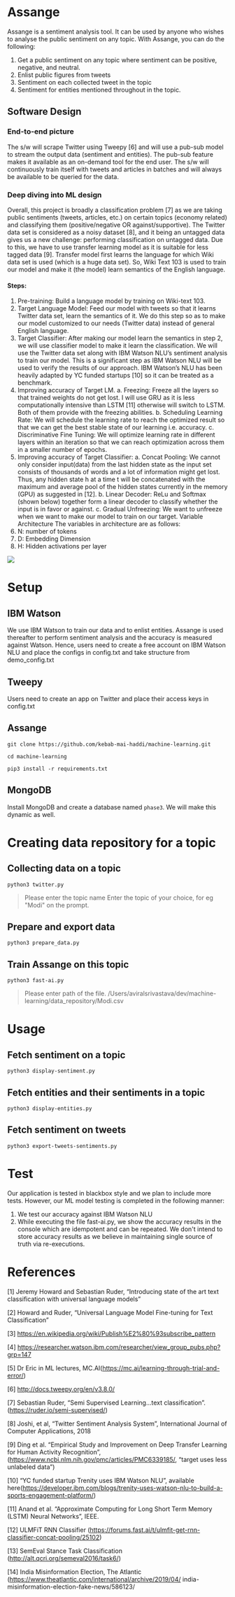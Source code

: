 # Assange
Assange is a sentiment analysis tool. It can be used by anyone who wishes to analyse the public sentiment on any topic. With Assange, you can do the following:
1. Get a public sentiment on any topic where sentiment can be positive, negative, and neutral.
2. Enlist public figures from tweets
3. Sentiment on each collected tweet in the topic 
4. Sentiment for entities mentioned throughout in the topic.

## Software Design
### End-to-end picture
The s/w will scrape Twitter using Tweepy [6] and will use a pub-sub model to stream the output data (sentiment and entities). The pub-sub feature makes it available as an on-demand tool for the end user. The s/w will continuously train itself with tweets and articles in batches and will always be available to be queried for the data.

### Deep diving into ML design
Overall, this project is broadly a classification problem [7] as we are taking public sentiments (tweets, articles, etc.) on certain topics (economy related) and classifying them (positive/negative OR against/supportive). The Twitter data set is considered as a noisy dataset [8], and it being an untagged data gives us a new challenge: performing classification on untagged data. Due to this, we have to use transfer learning model as it is suitable for less tagged data [9]. Transfer model first learns the language for which Wiki data set is used (which is a huge data set). So, Wiki Text 103 is used to train our model and make it (the model) learn semantics of the English language. 

#### Steps:
1.	Pre-training: Build a language model by training on Wiki-text 103.
2.	Target Language Model: Feed our model with tweets so that it learns Twitter data set, learn the semantics of it. We do this step so as to make our model customized to our needs (Twitter data) instead of general English language.
3.	Target Classifier: After making our model learn the semantics in step 2, we will use classifier model to make it learn the classification. We will use the Twitter data set along with IBM Watson NLU’s sentiment analysis to train our model. This is a significant step as IBM Watson NLU will be used to verify the results of our approach. IBM Watson’s NLU has been heavily adapted by YC funded startups [10] so it can be treated as a benchmark.
4.	Improving accuracy of Target LM.
a.	Freezing: Freeze all the layers so that trained weights do not get lost. I will use GRU as it is less computationally intensive than LSTM [11] otherwise will switch to LSTM. Both of them provide with the freezing abilities.
b.	Scheduling Learning Rate: We will schedule the learning rate to reach the optimized result so that we can get the best stable state of our learning i.e. accuracy.
c.	Discriminative Fine Tuning: We will optimize learning rate in different layers within an iteration so that we can reach optimization across them in a smaller number of epochs.
5.	Improving accuracy of Target Classifier:
a.	Concat Pooling: We cannot only consider input(data) from the last hidden state as the input set consists of thousands of words and a lot of information might get lost. Thus, any hidden state h at a time t will be concatenated with the maximum and average pool of the hidden states currently in the memory (GPU) as suggested in [12].
b.	Linear Decoder: ReLu and Softmax (shown below) together form a linear decoder to classify whether the input is in favor or against.
c.	Gradual Unfreezing: We want to unfreeze when we want to make our model to train on our target.
Variable Architecture
The variables in architecture are as follows:
1.	N: number of tokens
2.	D: Embedding Dimension
3.	H: Hidden activations per layer

![](images/ml_model.png)

# Setup
## IBM Watson
We use IBM Watson to train our data and to enlist entities. Assange is used thereafter to perform sentiment analysis and the accuracy is measured against Watson. Hence, users need to create a free account on IBM Watson NLU and place the configs in config.txt and take structure from demo_config.txt
## Tweepy
Users need to create an app on Twitter and place their access keys in config.txt
## Assange
`git clone https://github.com/kebab-mai-haddi/machine-learning.git`

`cd machine-learning`

`pip3 install -r requirements.txt`
## MongoDB
Install MongoDB and create a database named `phase3`. We will make this dynamic as well.

# Creating data repository for a topic
## Collecting data on a topic
`python3 twitter.py`
> Please enter the topic name
Enter the topic of your choice, for eg "Modi" on the prompt.
## Prepare and export data
`python3 prepare_data.py`
## Train Assange on this topic
`python3 fast-ai.py`
> Please enter path of the file.
> /Users/aviralsrivastava/dev/machine-learning/data_repository/Modi.csv

# Usage
## Fetch sentiment on a topic
`python3 display-sentiment.py`
## Fetch entities and their sentiments in a topic
`python3 display-entities.py`
## Fetch sentiment on tweets
`python3 export-tweets-sentiments.py`

# Test
Our application is tested in blackbox style and we plan to include more tests. However, our ML model testing is completed in the following manner:
1. We test our accuracy against IBM Watson NLU
2. While executing the file fast-ai.py, we show the accuracy results in the console which are idempotent and can be repeated. We don't intend to store accuracy results as we believe in maintaining single source of truth via re-executions.

# References
[1] Jeremy Howard and Sebastian Ruder, “Introducing state of the art text classification with universal language models”

[2] Howard and Ruder, “Universal Language Model Fine-tuning for Text Classification”

[3] https://en.wikipedia.org/wiki/Publish%E2%80%93subscribe_pattern

[4] https://researcher.watson.ibm.com/researcher/view_group_pubs.php?grp=147

[5] Dr Eric in ML lectures, MC.AI(https://mc.ai/learning-through-trial-and-error/)

[6] http://docs.tweepy.org/en/v3.8.0/

[7] Sebastian Ruder, “Semi Supervised Learning…text classification”. (https://ruder.io/semi-supervised/)

[8] Joshi, et al, “Twitter Sentiment Analysis System”, International Journal of Computer Applications, 2018

[9] Ding et al. “Empirical Study and Improvement on Deep Transfer Learning for Human Activity Recognition”, (https://www.ncbi.nlm.nih.gov/pmc/articles/PMC6339185/, “target uses less unlabeled data”)

[10] “YC funded startup Trenity uses IBM Watson NLU”, available here(https://developer.ibm.com/blogs/trenity-uses-watson-nlu-to-build-a-sports-engagement-platform/)

[11] Anand et al. “Approximate Computing for Long Short Term Memory (LSTM) Neural Networks”, IEEE.

[12] ULMFiT RNN Classifier (https://forums.fast.ai/t/ulmfit-get-rnn-classifier-concat-pooling/25102)

[13] SemEval Stance Task Classification (http://alt.qcri.org/semeval2016/task6/)

[14] India Misinformation Election, The Atlantic (https://www.theatlantic.com/international/archive/2019/04/
india-misinformation-election-fake-news/586123/

